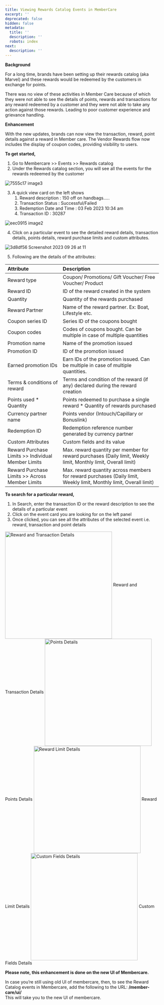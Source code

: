 ```yaml
---
title: Viewing Rewards Catalog Events in MemberCare
excerpt: ''
deprecated: false
hidden: false
metadata:
  title: ''
  description: ''
  robots: index
next:
  description: ''
---
```

**Background**

For a long time, brands have been setting up their rewards catalog (aka Marvel) and these rewards would be redeemed by the customers in exchange for points. 

There was no view of these activities in Member Care because of which they were not able to see the details of points, rewards and transactions for any reward redeemed by a customer and they were not able to take any action against those rewards. Leading to poor customer experience and grievance handling.

**Enhancement**

With the new updates, brands can now view the transaction, reward, point details against a reward in Member care. The Vendor Rewards flow now includes the display of coupon codes, providing visibility to users.

**To get started,**

1. Go to Membercare >> Events >> Rewards catalog
2. Under the Rewards catalog section, you will see all the events for the rewards redeemed by the customer

![7555c17 image3](https://files.readme.io/7555c17-image3.png)

3. A quick view card on the left shows
   1. Reward description : 150 off on handbags…..
   2. Transaction Status : Successful/Failed
   3. Redemption Date and Time : 03 Feb 2023 10:34 am
   4. Transaction ID : 30287

![eec0915 image2](https://files.readme.io/eec0915-image2.png)

4. Click on a particular event to see the detailed reward details, transaction details, points details, reward purchase limits and custom attributes.

![3d8df56 Screenshot 2023 09 26 at 11](https://files.readme.io/3d8df56-Screenshot_2023-09-26_at_11.33.02_AM.png)

5. Following are the details of the attributes:

| Attribute                                          | Description                                                                                                        |
| :------------------------------------------------- | :----------------------------------------------------------------------------------------------------------------- |
| Reward type                                        | Coupon/ Promotions/ Gift Voucher/ Free Voucher/ Product                                                            |
| Reward ID                                          | ID of the reward created in the system                                                                             |
| Quantity                                           | Quantity of the rewards purchased                                                                                  |
| Reward Partner                                     | Name of the reward partner. Ex: Boat, Lifestyle etc.                                                               |
| Coupon series ID                                   | Series ID of the coupons bought                                                                                    |
| Coupon codes                                       | Codes of coupons bought. Can be multiple in case of multiple quantities                                            |
| Promotion name                                     | Name of the promotion issued                                                                                       |
| Promotion ID                                       | ID of the promotion issued                                                                                         |
| Earned promotion IDs                               | Earn IDs of the promotion issued. Can be multiple in case of multiple quantities.                                  |
| Terms & conditions of reward                       | Terms and condition of the reward (if any) declared during the reward creation                                     |
| Points used \* Quantity                            | Points redeemed to purchase a single reward \* Quantity of rewards purchased                                       |
| Currency partner name                              | Points vendor (Intouch/Capillary or Bonuslink)                                                                     |
| Redemption ID                                      | Redemption reference number generated by currency partner                                                          |
| Custom Attributes                                  | Custom fields and its value                                                                                        |
| Reward Purchase Limits >> Individual Member Limits | Max. reward quantity per member for reward purchases (Daily limit, Weekly limit, Monthly limit, Overall limit)     |
| Reward Purchase Limits >> Across Member Limits     | Max. reward quantity across members for reward purchases (Daily limit, Weekly limit, Monthly limit, Overall limit) |

**To search for a particular reward,**

1. In Search, enter the transaction ID or the reward description to see the details of a particular event
2. Click on the event card you are looking for on the left panel
3. Once clicked, you can see all the attributes of the selected event i.e. reward, transaction and point details

<Image alt="Reward and Transaction Details" align="center" width="350px" border={true} src="https://files.readme.io/3964ea9-Screenshot_2023-09-26_at_11.46.20_AM.png">
  Reward and Transaction Details
</Image>

<Image alt="Points Details" align="center" width="350px" border={true} src="https://files.readme.io/1b96055-Screenshot_2023-09-26_at_11.46.26_AM.png">
  Points Details
</Image>

<Image alt="Reward Limit Details" align="center" width="350px" src="https://files.readme.io/421c381-Screenshot_2023-09-26_at_11.46.38_AM.png">
  Reward Limit Details
</Image>

<Image alt="Custom Fields Details" align="center" width="350px" src="https://files.readme.io/cba1a92-Screenshot_2023-09-26_at_11.46.53_AM.png">
  Custom Fields Details
</Image>

**Please note, this enhancement is done on the new UI of Membercare.**

In case you’re still using old UI of membercare, then, to see the Reward Catalog events in Membercare, add the following to the URL: **/member-care/ui/**\
This will take you to the new UI of membercare.
